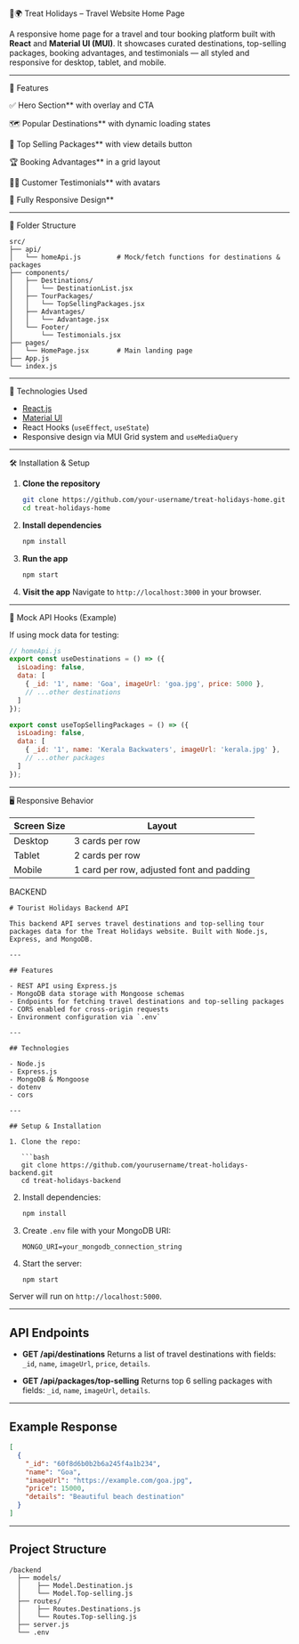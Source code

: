 ੥🌍 Treat Holidays – Travel Website Home Page

A responsive home page for a travel and tour booking platform built with **React** and **Material UI (MUI)**. It showcases curated destinations, top-selling packages, booking advantages, and testimonials — all styled and responsive for desktop, tablet, and mobile.

---
🚀 Features

✅ Hero Section** with overlay and CTA

🗺️ Popular Destinations** with dynamic loading states

🧭 Top Selling Packages** with view details button

🏆 Booking Advantages** in a grid layout

🧑‍💬 Customer Testimonials** with avatars

📱 Fully Responsive Design**

---

📁 Folder Structure

```
src/
├── api/
│   └── homeApi.js         # Mock/fetch functions for destinations & packages
├── components/
│   ├── Destinations/
│   │   └── DestinationList.jsx
│   ├── TourPackages/
│   │   └── TopSellingPackages.jsx
│   ├── Advantages/
│   │   └── Advantage.jsx
│   └── Footer/
│       └── Testimonials.jsx
├── pages/
│   └── HomePage.jsx       # Main landing page
├── App.js
└── index.js
```

---
 🧩 Technologies Used

* [React.js](https://reactjs.org/)
* [Material UI](https://mui.com/)
* React Hooks (`useEffect`, `useState`)
* Responsive design via MUI Grid system and `useMediaQuery`

---

 🛠️ Installation & Setup

1. **Clone the repository**

   ```bash
   git clone https://github.com/your-username/treat-holidays-home.git
   cd treat-holidays-home
   ```

2. **Install dependencies**

   ```bash
   npm install
   ```

3. **Run the app**

   ```bash
   npm start
   ```

4. **Visit the app**
   Navigate to `http://localhost:3000` in your browser.

---

 🧪 Mock API Hooks (Example)

If using mock data for testing:

```js
// homeApi.js
export const useDestinations = () => ({
  isLoading: false,
  data: [
    { _id: '1', name: 'Goa', imageUrl: 'goa.jpg', price: 5000 },
    // ...other destinations
  ]
});

export const useTopSellingPackages = () => ({
  isLoading: false,
  data: [
    { _id: '1', name: 'Kerala Backwaters', imageUrl: 'kerala.jpg' },
    // ...other packages
  ]
});
```

---

🖥️ Responsive Behavior

| Screen Size | Layout                                    |
| ----------- | ----------------------------------------- |
| Desktop     | 3 cards per row                           |
| Tablet      | 2 cards per row                           |
| Mobile      | 1 card per row, adjusted font and padding |




BACKEND 

```
# Tourist Holidays Backend API

This backend API serves travel destinations and top-selling tour packages data for the Treat Holidays website. Built with Node.js, Express, and MongoDB.

---

## Features

- REST API using Express.js
- MongoDB data storage with Mongoose schemas
- Endpoints for fetching travel destinations and top-selling packages
- CORS enabled for cross-origin requests
- Environment configuration via `.env`

---

## Technologies

- Node.js
- Express.js
- MongoDB & Mongoose
- dotenv
- cors

---

## Setup & Installation

1. Clone the repo:

   ```bash
   git clone https://github.com/yourusername/treat-holidays-backend.git
   cd treat-holidays-backend
````

2. Install dependencies:

   ```bash
   npm install
   ```

3. Create `.env` file with your MongoDB URI:

   ```
   MONGO_URI=your_mongodb_connection_string
   ```

4. Start the server:

   ```bash
   npm start
   ```

Server will run on `http://localhost:5000`.

---

## API Endpoints

* **GET /api/destinations**
  Returns a list of travel destinations with fields: `_id`, `name`, `imageUrl`, `price`, `details`.

* **GET /api/packages/top-selling**
  Returns top 6 selling packages with fields: `_id`, `name`, `imageUrl`, `details`.

---

## Example Response

```json
[
  {
    "_id": "60f8d6b0b2b6a245f4a1b234",
    "name": "Goa",
    "imageUrl": "https://example.com/goa.jpg",
    "price": 15000,
    "details": "Beautiful beach destination"
  }
]
```

---

## Project Structure

```
/backend
  ├── models/
  │    ├── Model.Destination.js
  │    └── Model.Top-selling.js
  ├── routes/
  │    ├── Routes.Destinations.js
  │    └── Routes.Top-selling.js
  ├── server.js
  └── .env
```